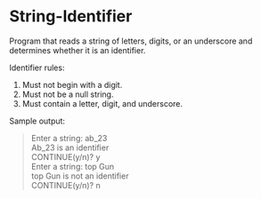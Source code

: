 # String-Identifier
Program that reads a string of letters, digits, or an underscore and determines whether it is an identifier.

Identifier rules:

1. Must not begin with a digit.
2. Must not be a null string.
3. Must contain a letter, digit, and underscore.

Sample output:

>Enter a string: ab_23<br>
>Ab_23 is an identifier<br>
>CONTINUE(y/n)? y<br>
>Enter a string: top Gun<br>
>top Gun is not an identifier<br>
>CONTINUE(y/n)? n<br>

